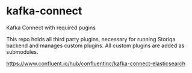 # kafka-connect
Kafka Connect with required pugins

This repo holds all third party plugins, necessary for running Storiqa backend and manages custom plugins.
All custom plugins are added as submodules.


https://www.confluent.io/hub/confluentinc/kafka-connect-elasticsearch



